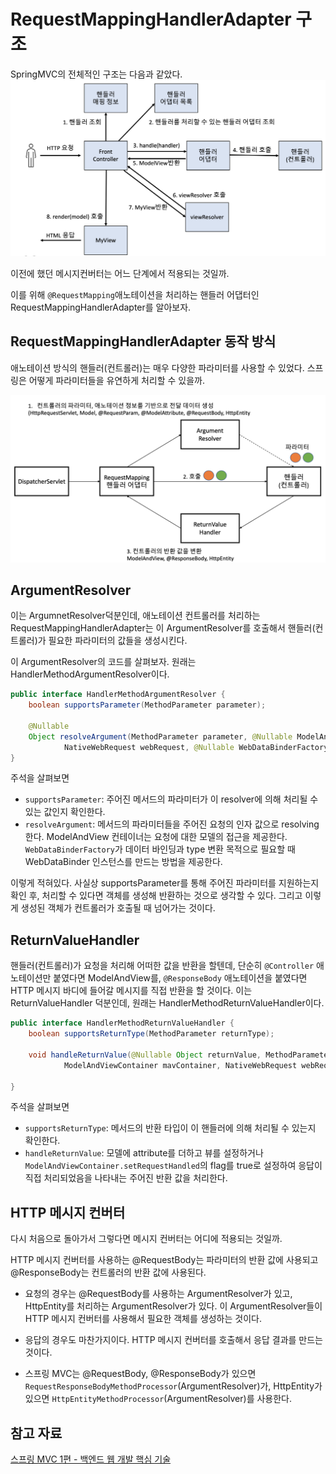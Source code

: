 # RequestMappingHandlerAdapter 구조
SpringMVC의 전체적인 구조는 다음과 같았다.
![](/img/V5.png)

이전에 했던 메시지컨버터는 어느 단계에서 적용되는 것일까. 

이를 위해 ```@RequestMapping```애노테이션을 처리하는 핸들러 어댑터인 RequestMappingHandlerAdapter를 알아보자.

## RequestMappingHandlerAdapter 동작 방식
애노테이션 방식의 핸들러(컨트롤러)는 매우 다양한 파라미터를 사용할 수 있었다. 스프링은 어떻게 파라미터들을 유연하게 처리할 수 있을까.

![](/img/RequestMappingHandlerAdapter.png)

## ArgumentResolver

이는 ArgumnetResolver덕분인데, 애노테이션 컨트롤러를 처리하는 RequestMappingHandlerAdapter는 이 ArgumentResolver를 호출해서 핸들러(컨트롤러)가 필요한 파라미터의 값들을 생성시킨다. 

이 ArgumentResolver의 코드를 살펴보자. 원래는 HandlerMethodArgumentResolver이다.

```java
public interface HandlerMethodArgumentResolver {
    boolean supportsParameter(MethodParameter parameter);

    @Nullable
	Object resolveArgument(MethodParameter parameter, @Nullable ModelAndViewContainer mavContainer,
			NativeWebRequest webRequest, @Nullable WebDataBinderFactory binderFactory) throws Exception;
}
```

주석을 살펴보면
- ```supportsParameter```: 주어진 메서드의 파라미터가 이 resolver에 의해 처리될 수 있는 값인지 확인한다. 
- ```resolveArgument```: 메서드의 파라미터들을 주어진 요청의 인자 값으로 resolving한다. ModelAndView 컨테이너는 요청에 대한 모델의 접근을 제공한다. ```WebDataBinderFactory```가 데이터 바인딩과 type 변환 목적으로 필요할 때 WebDataBinder 인스턴스를 만드는 방법을 제공한다.

이렇게 적혀있다. 사실상 supportsParameter를 통해 주어진 파라미터를 지원하는지 확인 후, 처리할 수 있다면 객체를 생성해 반환하는 것으로 생각할 수 있다. 그리고 이렇게 생성된 객체가 컨트롤러가 호출될 때 넘어가는 것이다.

## ReturnValueHandler

핸들러(컨트롤러)가 요청을 처리해 어떠한 값을 반환을 할텐데, 단순히 ```@Controller``` 애노테이션만 붙였다면 ModelAndView를, ```@ResponseBody``` 애노테이션을 붙였다면 HTTP 메시지 바디에 들어갈 메시지를 직접 반환을 할 것이다. 이는 ReturnValueHandler 덕분인데, 원래는 HandlerMethodReturnValueHandler이다.

```java
public interface HandlerMethodReturnValueHandler {
	boolean supportsReturnType(MethodParameter returnType);

	void handleReturnValue(@Nullable Object returnValue, MethodParameter returnType,
			ModelAndViewContainer mavContainer, NativeWebRequest webRequest) throws Exception;

}
```
주석을 살펴보면
- ```supportsReturnType```: 메서드의 반환 타입이 이 핸들러에 의해 처리될 수 있는지 확인한다.
- ```handleReturnValue```: 모델에 attribute를 더하고 뷰를 설정하거나 ```ModelAndViewContainer.setRequestHandled```의 flag를 true로 설정하여 응답이 직접 처리되었음을 나타내는 주어진 반환 값을 처리한다.


## HTTP 메시지 컨버터
다시 처음으로 돌아가서 그렇다면 메시지 컨버터는 어디에 적용되는 것일까.

HTTP 메시지 컨버터를 사용하는 @RequestBody는 파라미터의 반환 값에 사용되고 @ResponseBody는 컨트롤러의 반환 값에 사용된다.

- 요청의 경우는 @RequestBody를 사용하는 ArgumentResolver가 있고, HttpEntity를 처리하는 ArgumentResolver가 있다. 이 ArgumentResolver들이 HTTP 메시지 컨버터를 사용해서 필요한 객체를 생성하는 것이다.

- 응답의 경우도 마찬가지이다. HTTP 메시지 컨버터를 호출해서 응답 결과를 만드는 것이다.

- 스프링 MVC는 @RequestBody, @ResponseBody가 있으면 `RequestResponseBodyMethodProcessor`(ArgumentResolver)가, HttpEntity가 있으면 `HttpEntityMethodProcessor`(ArgumentResolver)를 사용한다.


## 참고 자료
[스프링 MVC 1편 - 백엔드 웹 개발 핵심 기술](https://www.inflearn.com/course/%EC%8A%A4%ED%94%84%EB%A7%81-mvc-1/dashboard)